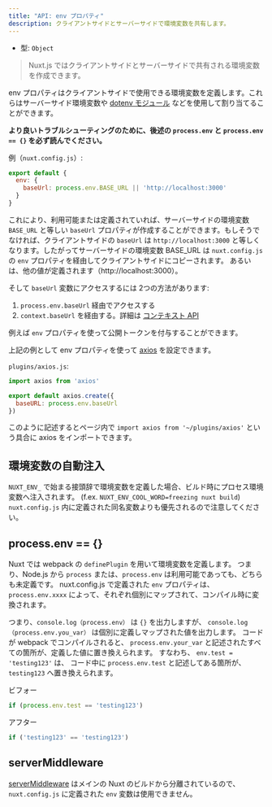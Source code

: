 ```yaml
---
title: "API: env プロパティ"
description: クライアントサイドとサーバーサイドで環境変数を共有します。
---
```


- 型: `Object`

> Nuxt.js ではクライアントサイドとサーバーサイドで共有される環境変数を作成できます。

env プロパティはクライアントサイドで使用できる環境変数を定義します。これらはサーバーサイド環境変数や [dotenv モジュール](https://github.com/nuxt-community/dotenv-module) などを使用して割り当てることができます。

**より良いトラブルシューティングのために、後述の `process.env` と `process.env == {}` を必ず読んでください。**

例（`nuxt.config.js`）:

```js
export default {
  env: {
    baseUrl: process.env.BASE_URL || 'http://localhost:3000'
  }
}
```

これにより、利用可能または定義されていれば、サーバーサイドの環境変数 `BASE_URL` と等しい `baseUrl` プロパティが作成することができます。もしそうでなければ、クライアントサイドの `baseUrl` は `http://localhost:3000` と等しくなります。したがってサーバーサイドの環境変数 BASE_URL は `nuxt.config.js` の `env` プロパティを経由してクライアントサイドにコピーされます。
あるいは、他の値が定義されます（http://localhost:3000）。

そして `baseUrl` 変数にアクセスするには 2つの方法があります:

1. `process.env.baseUrl` 経由でアクセスする
2. `context.baseUrl` を経由する。詳細は [コンテキスト API](/api/context)

例えば `env` プロパティを使って公開トークンを付与することができます。

上記の例として env プロパティを使って [axios](https://github.com/mzabriskie/axios) を設定できます。

`plugins/axios.js`:

```js
import axios from 'axios'

export default axios.create({
  baseURL: process.env.baseUrl
})
```

このように記述するとページ内で `import axios from '~/plugins/axios'` という具合に axios をインポートできます。

## 環境変数の自動注入

`NUXT_ENV_` で始まる接頭辞で環境変数を定義した場合、ビルド時にプロセス環境変数へ注入されます。
(f.ex. `NUXT_ENV_COOL_WORD=freezing nuxt build`)
`nuxt.config.js` 内に定義された同名変数よりも優先されるので注意してください。

## process.env == {}

Nuxt では webpack の `definePlugin` を用いて環境変数を定義します。
つまり、Node.js から `process` または、`process.env` は利用可能であっても、どちらも未定義です。
nuxt.config.js で定義された `env` プロパティは、`process.env.xxxx` によって、それぞれ個別にマップされて、コンパイル時に変換されます。

つまり、`console.log（process.env）` は `{}` を出力しますが、 `console.log（process.env.you_var）` は個別に定義しマップされた値を出力します。
コードが webpack でコンパイルされると、 `process.env.your_var` と記述されたすべての箇所が、定義した値に置き換えられます。
すなわち、 `env.test = 'testing123'` は、
コード中に `process.env.test` と記述してある箇所が、`testing123` へ置き換えられます。

ビフォー

```js
if (process.env.test == 'testing123')
```

アフター

```js
if ('testing123' == 'testing123')
```

## serverMiddleware

[serverMiddleware](/api/configuration-servermiddleware) はメインの Nuxt のビルドから分離されているので、`nuxt.config.js` に定義された `env` 変数は使用できません。

